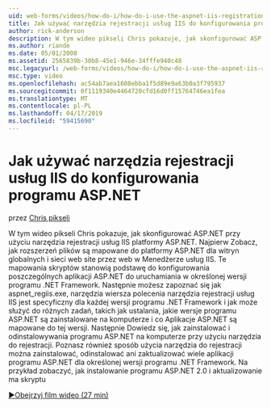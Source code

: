 ```yaml
---
uid: web-forms/videos/how-do-i/how-do-i-use-the-aspnet-iis-registration-tool-to-configure-aspnet
title: Jak używać narzędzia rejestracji usług IIS do konfigurowania programu ASP.NET | Dokumentacja firmy Microsoft
author: rick-anderson
description: W tym wideo pikseli Chris pokazuje, jak skonfigurować ASP.NET przy użyciu narzędzia rejestracji usług IIS platformy ASP.NET. Najpierw Zobacz, jak rozszerzeń plików są mapowane do ASP.NET...
ms.author: riande
ms.date: 05/01/2008
ms.assetid: 2565839b-30b8-45e1-946e-34fffe940c48
msc.legacyurl: /web-forms/videos/how-do-i/how-do-i-use-the-aspnet-iis-registration-tool-to-configure-aspnet
msc.type: video
ms.openlocfilehash: ac54ab7aea1608ebba1f5d89e9a63b0a3f795937
ms.sourcegitcommit: 0f1119340e4464720cfd16d0ff15764746ea1fea
ms.translationtype: MT
ms.contentlocale: pl-PL
ms.lasthandoff: 04/17/2019
ms.locfileid: "59415690"
---
```

# <a name="how-do-i-use-the-aspnet-iis-registration-tool-to-configure-aspnet"></a>Jak używać narzędzia rejestracji usług IIS do konfigurowania programu ASP.NET

przez [Chris pikseli](https://twitter.com/chrispels)

W tym wideo pikseli Chris pokazuje, jak skonfigurować ASP.NET przy użyciu narzędzia rejestracji usług IIS platformy ASP.NET. Najpierw Zobacz, jak rozszerzeń plików są mapowane do platformy ASP.NET dla witryn globalnych i sieci web site przez web w Menedżerze usług IIS. Te mapowania skryptów stanowią podstawę do konfigurowania poszczególnych aplikacji ASP.NET do uruchamiania w określonej wersji programu .NET Framework. Następnie możesz zapoznać się jak aspnet\_regiis.exe, narzędzia wiersza polecenia narzędzia rejestracji usług IIS jest specyficzny dla każdej wersji programu .NET Framework i jak może służyć do różnych zadań, takich jak ustalania, jakie wersje programu ASP.NET są zainstalowane na komputerze i co Aplikacje ASP.NET są mapowane do tej wersji. Następnie Dowiedz się, jak zainstalować i odinstalowywania programu ASP.NET na komputerze przy użyciu narzędzia do rejestracji. Poznasz również sposób użycia narzędzia do rejestracji można zainstalować, odinstalować ani zaktualizować wiele aplikacji programu ASP.NET dla określonej wersji programu .NET Framework. Na przykład zobaczyć, jak instalowanie programu ASP.NET 2.0 i aktualizowanie ma skryptu

[&#9654;Obejrzyj film wideo (27 min)](https://channel9.msdn.com/Blogs/ASP-NET-Site-Videos/how-do-i-use-the-aspnet-iis-registration-tool-to-configure-aspnet)
